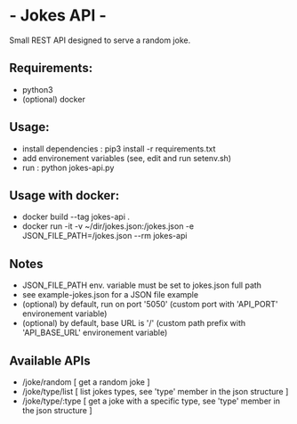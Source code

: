 # - Jokes API -

Small REST API designed to serve a random joke.

## Requirements:
  - python3
  - (optional) docker

## Usage:
 - install dependencies : pip3 install -r requirements.txt
 - add environement variables (see, edit and run setenv.sh)
 - run : python jokes-api.py

## Usage with docker:
 - docker build --tag jokes-api .
 - docker run -it -v ~/dir/jokes.json:/jokes.json -e JSON_FILE_PATH=/jokes.json --rm jokes-api

## Notes
 - JSON_FILE_PATH env. variable must be set to jokes.json full path
 - see example-jokes.json for a JSON file example
 - (optional) by default, run on port '5050' (custom port with 'API_PORT' environement variable)
 - (optional) by default, base URL is '/' (custom path prefix with 'API_BASE_URL' environement variable)

## Available APIs
 - /joke/random [ get a random joke ]
 - /joke/type/list [ list jokes types, see 'type' member in the json structure ]
 - /joke/type/:type [ get a joke with a specific type, see 'type' member in the json structure ]

